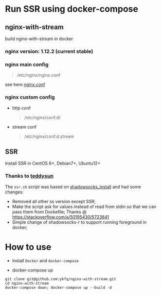 # Run SSR using docker-compose

## nginx-with-stream
build nginx-with-stream in docker

### nginx version: 1.12.2 (current stable)

### nginx main config
> /etc/nginx/nginx.conf

see here [nginx.conf](https://github.com/ykfq/nginx-with-stream/blob/master/conf/nginx.conf)

### nginx custom config
- http conf
  > /etc/nginx/conf.d/
- stream conf
  > /etc/nginx/conf.d.stream

## SSR
Install SSR in CentOS 6+, Debian7+, Ubuntu12+

### Thanks to [teddysun](https://teddysun.com/486.html)
The `ssr.sh` script was based on [shadowsocks_install](https://raw.githubusercontent.com/teddysun/shadowsocks_install/master/shadowsocks-all.sh) and had some changes:

- Removed all other ss version except SSR;
- Make the script ask for values instead of read from stdin so that we can pass them from Dockefile;
  Thanks @ https://stackoverflow.com/a/50195430/5723841
- Simple change of shadowsocks-r to support running foreground in docker; 


# How to use
- Install `Docker` and `docker-compose`

- docker-compose up
```
git clone git@github.com:ykfq/nginx-with-stream.git
cd nginx-with-stream
docker-compose down; docker-compose up --build -d
```
